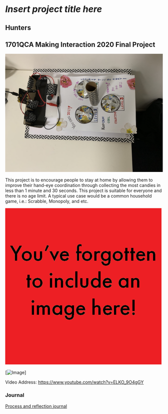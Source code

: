 # *Insert project title here*
## Hunters ##
## 1701QCA Making Interaction 2020 Final Project ##

![Image](IMG_0442.jpeg)

This project is to encourage people to stay at home by allowing them to improve their hand-eye coordination through collecting the most candies in less than 1 minute and 30 seconds. This project is suitable for everyone and there is no age limit. A typical use case would be a common household game, i.e.: Scrabble, Monopoly, and etc.

<!--- SECONDARY IMAGE: Provide some other image that gives a viewer a different perspective on the project such as more about how it functions, the project in use, or something else. This should not just be a different angle of the same object. It should show the project in use if the first image didn't show that, or somehow tell us a different story about the project. --->

![Image](missingimage.png)


[![Image](a;flkjsdl;fkdjsal;fajdsl;kfsf)]

Video Address: https://www.youtube.com/watch?v=ELKO_9O4gGY

### Journal ###
[Process and reflection journal](/journal/journal.md)
